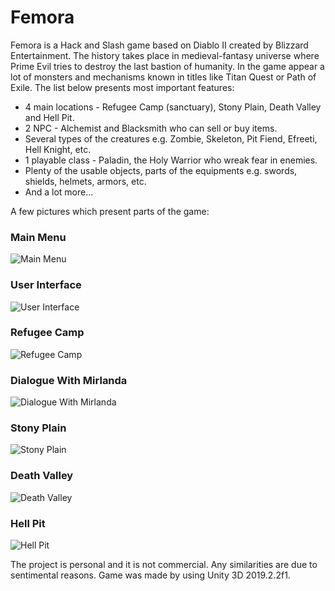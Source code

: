 # Femora

Femora is a Hack and Slash game based on Diablo II created by Blizzard Entertainment. The history takes place in medieval-fantasy universe where Prime Evil tries to destroy the last bastion of humanity. In the game appear a lot of monsters and mechanisms known in titles like Titan Quest or Path of Exile. The list below presents most important features:

* 4 main locations - Refugee Camp (sanctuary), Stony Plain, Death Valley and Hell Pit.
* 2 NPC - Alchemist and Blacksmith who can sell or buy items.
* Several types of the creatures e.g. Zombie, Skeleton, Pit Fiend, Efreeti, Hell Knight, etc.
* 1 playable class - Paladin, the Holy Warrior who wreak fear in enemies.
* Plenty of the usable objects, parts of the equipments e.g. swords, shields, helmets, armors, etc.
* And a lot more...

A few pictures which present parts of the game:

### Main Menu
![Main Menu](https://user-images.githubusercontent.com/26011505/95760017-cee4b200-0caa-11eb-8dfe-80728f934d47.png)

### User Interface
![User Interface](https://user-images.githubusercontent.com/26011505/96172964-7110ce00-0f27-11eb-8429-c6033d58b46d.png)

### Refugee Camp
![Refugee Camp](https://user-images.githubusercontent.com/26011505/96172989-7a9a3600-0f27-11eb-9c23-6fd7be6b8709.png)

### Dialogue With Mirlanda
![Dialogue With Mirlanda](https://user-images.githubusercontent.com/26011505/96173017-85ed6180-0f27-11eb-8620-df1aa6ca20be.png)

### Stony Plain
![Stony Plain](https://user-images.githubusercontent.com/26011505/96173037-90a7f680-0f27-11eb-98a7-c640c8e12343.png)

### Death Valley
![Death Valley](https://user-images.githubusercontent.com/26011505/96173076-9dc4e580-0f27-11eb-8994-b2d41e503da5.png)

### Hell Pit
![Hell Pit](https://user-images.githubusercontent.com/26011505/96173103-a87f7a80-0f27-11eb-804d-c5bb30c2d905.png)

The project is personal and it is not commercial. Any similarities are due to sentimental reasons. Game was made by using Unity 3D 2019.2.2f1.
